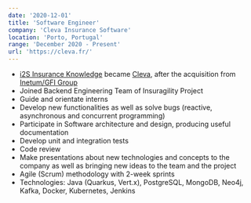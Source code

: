 ```yaml
---
date: '2020-12-01'
title: 'Software Engineer'
company: 'Cleva Insurance Software'
location: 'Porto, Portugal'
range: 'December 2020 - Present'
url: 'https://cleva.fr/'
---
```


- [i2S Insurance Knowledge](https://i2s.pt) became [Cleva](https://cleva.fr/), after the acquisition from [Inetum/GFI Group](https://gfi.world/pt-pt/)
- Joined Backend Engineering Team of Insuragility Project
- Guide and orientate interns
- Develop new functionalities as well as solve bugs (reactive, asynchronous and concurrent programming)
- Participate in Software architecture and design, producing useful documentation
- Develop unit and integration tests
- Code review
- Make presentations about new technologies and concepts to the company as well as bringing new ideas to the team and the project
- Agile (Scrum) methodology with 2-week sprints
- Technologies: Java (Quarkus, Vert.x), PostgreSQL, MongoDB, Neo4j, Kafka, Docker, Kubernetes, Jenkins

